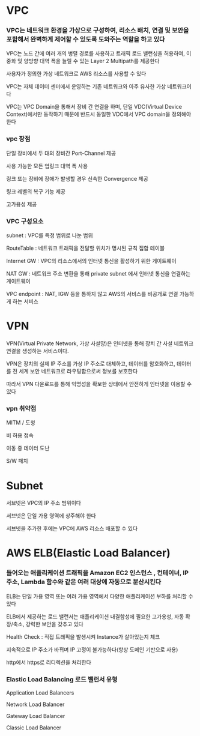 # VPC

### VPC는 네트워크 환경을 가상으로 구성하여, 리소스 배치, 연결 및 보안을 포함해서 완벽하게 제어할 수 있도록 도와주는 역할을 하고 있다

VPC는 노드 간에 여러 개의 병렬 경로를 사용하고 트래픽 로드 밸런싱을 허용하여, 이중화 및 양방향 대역 폭을 늘릴 수 있는 Layer 2 Multipath를 제공한다

사용자가 정의한 가상 네트워크로 AWS 리소스를 사용할 수 있다

VPC는 자체 데이터 센터에서 운영하는 기존 네트워크와 아주 유사한 가상 네트워크이다

VPC는 VPC Domain을 통해서 장비 간 연결을 하며, 단일 VDC(Virtual Device Context)에서만 동작하기 때문에 반드시 동일한 VDC에서 VPC domain을 정의해야 한다

### vpc 장점

단일 장비에서 두 대의 장비간 Port-Channel 제공

사용 가능한 모든 업링크 대역 폭 사용

링크 또는 장비에 장애가 발생할 경우 신속한 Convergence 제공

링크 레벨의 복구 기능 제공

고가용성 제공

### VPC 구성요소

subnet : VPC를 특정 범위로 나눈 범위

RouteTable : 네트워크 트래픽을 전달할 위치가 명시된 규칙 집합 테이블

Internet GW : VPC의 리소스에서의 인터넷 통신을 활성하기 위한 게이트웨이

NAT GW : 네트워크 주소 변환을 통해 private subnet 에서 인터넷 통신을 연결하는 게이트웨이

VPC endpoint : NAT, IGW 등을 통하지 않고 AWS의 서비스를 비공개로 연결 가능하게 하는 서비스


# VPN

VPN(Virtual Private Network, 가상 사설망)은 인터넷을 통해 장치 간 사설 네트워크 연결을 생성하는 서비스이다. 

VPN은 장치의 실제 IP 주소를 가상 IP 주소로 대체하고, 데이터를 암호화하고, 데이터를 전 세계 보안 네트워크로 라우팅함으로써 정보를 보호한다

따라서 VPN 다운로드를 통해 익명성을 확보한 상태에서 안전하게 인터넷을 이용할 수 있다


### vpn 취약점

MITM / 도청

비 허용 접속

이동 중 데이터 도난

S/W 패치




# Subnet

서브넷은 VPC의 IP 주소 범위이다 

서브넷은 단일 가용 영역에 상주해야 한다 

서브넷을 추가한 후에는 VPC에 AWS 리소스 배포할 수 있다




# AWS ELB(Elastic Load Balancer)

### 들어오는 애플리케이션 트래픽을 Amazon EC2 인스턴스 ,  컨테이너, IP 주소, Lambda 함수와 같은 여러 대상에 자동으로 분산시킨다

ELB는 단일 가용 영역 또는 여러 가용 영역에서 다양한 애플리케이션 부하를 처리할 수 있다 

ELB에서 제공하는 로드 밸런서는 애플리케이션 내결함성에 필요한 고가용성, 자동 확장/축소, 강력한 보안을 갖추고 있다

Health Check : 직접 트래픽을 발생시켜 Instance가 살아있는지 체크

지속적으로 IP 주소가 바뀌며 IP 고정이 불가능하다(항상 도메인 기반으로 사용)

http에서 https로 리디렉션을 처리한다

### Elastic Load Balancing 로드 밸런서 유형

Application Load Balancers

Network Load Balancer

Gateway Load Balancer

Classic Load Balancer
